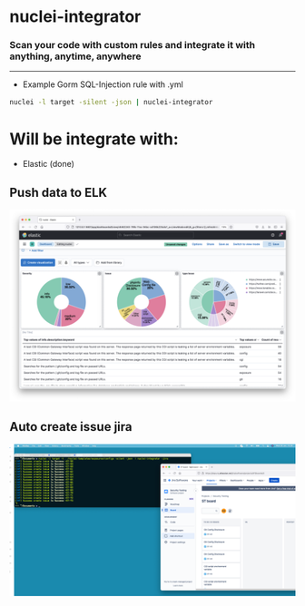 # nuclei-integrator

### Scan your code with custom rules and integrate it with anything, anytime, anywhere


----
- Example Gorm SQL-Injection rule with .yml
```bash
nuclei -l target -silent -json | nuclei-integrator
```

# Will be integrate with:
- Elastic (done)


Push data to ELK
---
![sc](/img/nuclei.png)


Auto create issue jira
---
![sc](/img/jira.png)